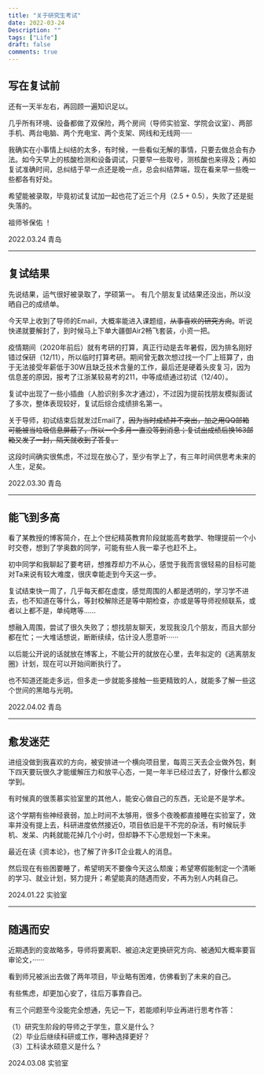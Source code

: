 ```yaml
---
title: "关于研究生考试"
date: 2022-03-24
Description: ""
tags: ["Life"]
draft: false
comments: true
---
```


## 写在复试前
还有一天半左右，再回顾一遍知识足以。

几乎所有环境、设备都做了双保险，两个房间（导师实验室、学院会议室）、两部手机、两台电脑、两个充电宝、两个支架、网线和无线网······

我确实在小事情上纠结的太多，有时候，一些看似无解的事情，只要去做总会有办法。如今天早上的核酸检测和设备调试，只要早一些取号，测核酸也来得及；再如复试准确时间，总纠结于早一点还是晚一点，总会纠结弊端，现在看来早一些晚一些都各有好处。

希望能被录取，毕竟初试复试加一起也花了近三个月（2.5 + 0.5），失败了还是挺失落的。

祖师爷保佑 ！

2022.03.24  青岛
- - -
## 复试结果
先说结果，运气很好被录取了，学硕第一。
有几个朋友复试结果还没出，所以没晒自己的成绩单。

今天早上收到了导师的Email，大概率能进入课题组，~~从事喜欢的研究方向~~。听说快递就要解封了，到时候马上下单大疆御Air2畅飞套装，小资一把。

疫情期间（2020年前后）就有考研的打算，真正行动是去年暑假，因为排名刚好错过保研（12/11），所以临时打算考研。期间曾无数次想过找一个厂上班算了，由于无法接受年薪低于30W且缺乏技术含量的工作，最后还是硬着头皮复习，因为信息差的原因，报考了江浙某较易考的211，中等成绩通过初试（12/40）。

复试中出现了一些小插曲（人脸识别多次才通过），不过因为提前找朋友模拟面试了多次，整体表现较好，复试后综合成绩排名第一。

关于导师，初试结束后就发过Email了，~~因为当时成绩并不突出，加之用QQ邮箱可能被当垃圾信息屏蔽了，所以一个多月一直没等到消息；复试出成绩后换163邮箱又发了一封，隔天就收到了答复。~~

这段时间确实很焦虑，不过现在放心了，至少有学上了，有三年时间供思考未来的人生，足矣。

2022.03.30	青岛
- - -
## 能飞到多高
看了某教授的博客简介，在上个世纪精英教育阶段就能高考数学、物理提前一个小时交卷，想到了学奥数的同学，可能有些人我一辈子也赶不上。

初中同学和我聊起了要考研，想推荐却力不从心，感觉于我而言很轻易的目标可能对Ta来说有较大难度，很庆幸能走到今天这一步。

复试结束快一周了，几乎每天都在虚度，感觉周围的人都是透明的，学习学不进去，也不知道在等什么，等封校解除还是等中期检查，亦或是等导师视频联系，或者以上都不是，单纯瞎等……

想融入周围，尝试了很久失败了；想找朋友聊天，发现我没几个朋友，而且大部分都在忙；一大堆话想说，断断续续，估计没人愿意听······

以后能公开说的话就放在博客上，不能公开的就放在心里，去年拟定的《逃离朋友圈》计划，现在可以开始间断执行了。

也不知道还能走多远，但多走一步就能多接触一些更精致的人，就能多了解一些这个世间的黑暗与光明。

2022.04.02  青岛
- - -
## 愈发迷茫
进组没做到我喜欢的方向，被安排进一个横向项目里，每周三天去企业做外包，剩下四天要玩很久才能缓解压力和放平心态，一晃一年半已经过去了，好像什么都没学到。 

有时候真的很羡慕实验室里的其他人，能安心做自己的东西，无论是不是学术。 

这个学期有些神经衰弱，加上时间不太够用，很多个夜晚都直接睡在实验室了，效率并没有提上去，科研进度依然接近0，项目依旧是干不完的杂活，有时候玩手机、发呆、内耗就能花掉几个小时，但却静不下心思规划一下未来。 

最近在读《资本论》，也了解了许多IT企业裁人的消息。

然后现在有些困要睡了，希望明天不要像今天这么颓废；希望寒假能制定一个清晰的学习、就业计划，努力提升；希望能真的随遇而安，不再为别人内耗自己。

2024.01.22  实验室
- - -
## 随遇而安
近期遇到的变故略多，导师将要离职、被迫决定更换研究方向、被通知大概率要盲审论文，······ 

看到师兄被派出去做了两年项目，毕业略有困难，仿佛看到了未来的自己。 

有些焦虑，却更加心安了，往后万事靠自己。 

有三个问题至今没能完全想通，先记一下，若能顺利毕业再进行思考作答： 

（1）研究生阶段的导师之于学生，意义是什么？
<br> 
（2）毕业后继续科研或工作，哪种选择更好？ 
<br>
（3）工科读水硕意义是什么？ 

2024.03.08   实验室





